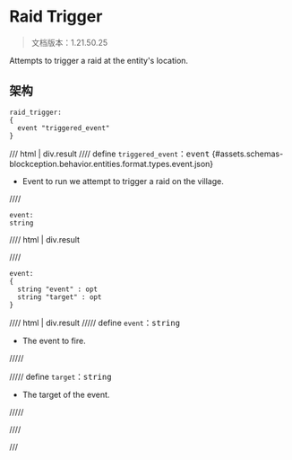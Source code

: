 # Raid Trigger

> 文档版本：1.21.50.25

Attempts to trigger a raid at the entity's location.

## 架构

```mcschema
raid_trigger:
{
  event "triggered_event"
}

```

/// html | div.result
//// define
`triggered_event`：<samp>event</samp> {#assets.schemas-blockception.behavior.entities.format.types.event.json}

- Event to run we attempt to trigger a raid on the village.


////

```mcschema
event:
string

```

//// html | div.result

////


```mcschema
event:
{
  string "event" : opt
  string "target" : opt
}

```

//// html | div.result
///// define
`event`：<samp>string</samp>

- The event to fire.


/////


///// define
`target`：<samp>string</samp>

- The target of the event.


/////


////




///

